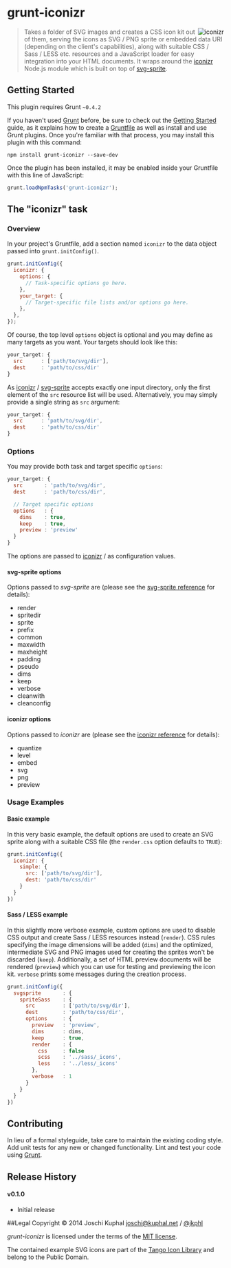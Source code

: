 # grunt-iconizr

<img src="http://iconizr.com/iconizr.png" alt="iconizr" align="right"/>

> Takes a folder of SVG images and creates a CSS icon kit out of them, serving the icons as SVG / PNG sprite or embedded data URI (depending on the client's capabilities), along with suitable CSS / Sass / LESS etc. resources and a JavaScript loader for easy integration into your HTML documents. It wraps around the [iconizr](https://github.com/jkphl/node-iconizr) Node.js module which is built on top of [svg-sprite](https://github.com/jkphl/svg-sprite).


## Getting Started
This plugin requires Grunt `~0.4.2`

If you haven't used [Grunt](http://gruntjs.com/) before, be sure to check out the [Getting Started](http://gruntjs.com/getting-started) guide, as it explains how to create a [Gruntfile](http://gruntjs.com/sample-gruntfile) as well as install and use Grunt plugins. Once you're familiar with that process, you may install this plugin with this command:

```shell
npm install grunt-iconizr --save-dev
```

Once the plugin has been installed, it may be enabled inside your Gruntfile with this line of JavaScript:

```js
grunt.loadNpmTasks('grunt-iconizr');
```

## The "iconizr" task

### Overview
In your project's Gruntfile, add a section named `iconizr` to the data object passed into `grunt.initConfig()`.

```javascript
grunt.initConfig({
  iconizr: {
    options: {
      // Task-specific options go here.
    },
    your_target: {
      // Target-specific file lists and/or options go here.
    },
  },
});
```

Of course, the top level `options` object is optional and you may define as many targets as you want. Your targets should look like this:

```javascript
your_target: {
  src      : ['path/to/svg/dir'],
  dest     : 'path/to/css/dir'
}
```

As [iconizr](https://github.com/jkphl/node-iconizr) / [svg-sprite](https://github.com/jkphl/svg-sprite) accepts exactly one input directory, only the first element of the `src` resource list will be used. Alternatively, you may simply provide a single string as `src` argument: 

```javascript
your_target: {
  src      : 'path/to/svg/dir',
  dest     : 'path/to/css/dir'
}
```

### Options

You may provide both task and target specific `options`:

```javascript
your_target: {
  src       : 'path/to/svg/dir',
  dest      : 'path/to/css/dir',

  // Target specific options  
  options   : {
    dims    : true,
    keep    : true,
    preview : 'preview'
  }
}
```

The options are passed to [iconizr](https://github.com/jkphl/node-iconizr) /  as configuration values.

#### svg-sprite options

Options passed to *svg-sprite* are (please see the [svg-sprite reference](https://github.com/jkphl/svg-sprite#available-options) for details):

*	render
*	spritedir
*	sprite
*	prefix
*	common
*	maxwidth
*	maxheight
*	padding
*	pseudo
*	dims
*	keep
*	verbose
*	cleanwith
*	cleanconfig

#### iconizr options

Options passed to *iconizr* are (please see the [iconizr reference](https://github.com/jkphl/node-iconizr#available-options) for details):

*	quantize
*	level
*	embed
*	svg
*	png
*	preview

### Usage Examples

#### Basic example
In this very basic example, the default options are used to create an SVG sprite along with a suitable CSS file (the `render.css` option defaults to `TRUE`):

```javascript
grunt.initConfig({
  iconizr: {
    simple: {
      src: ['path/to/svg/dir'],
      dest: 'path/to/css/dir'
    }
  }
})
```

#### Sass / LESS example
In this slightly more verbose example, custom options are used to disable CSS output and create Sass / LESS resources instead (`render`). CSS rules specifying the image dimensions will be added (`dims`) and the optimized, intermediate SVG and PNG images used for creating the sprites won't be discarded (`keep`). Additionally, a set of HTML preview documents will be rendered (`preview`) which you can use for testing and previewing the icon kit. `verbose` prints some messages during the creation process.

```javascript
grunt.initConfig({
  svgsprite       : {
    spriteSass    : {
      src         : ['path/to/svg/dir'],
      dest        : 'path/to/css/dir',
      options     : {
        preview   : 'preview',
        dims      : dims,
        keep      : true,
        render    : {
          css     : false
          scss    : '../sass/_icons',
          less    : '../less/_icons'
        },
        verbose   : 1
      }
    }
  }
})
```

## Contributing
In lieu of a formal styleguide, take care to maintain the existing coding style. Add unit tests for any new or changed functionality. Lint and test your code using [Grunt](http://gruntjs.com/).

## Release History

#### v0.1.0
*	Initial release

##Legal
Copyright © 2014 Joschi Kuphal <joschi@kuphal.net> / [@jkphl](https://twitter.com/jkphl)

*grunt-iconizr* is licensed under the terms of the [MIT license](LICENSE.txt).

The contained example SVG icons are part of the [Tango Icon Library](http://tango.freedesktop.org/Tango_Icon_Library) and belong to the Public Domain.

